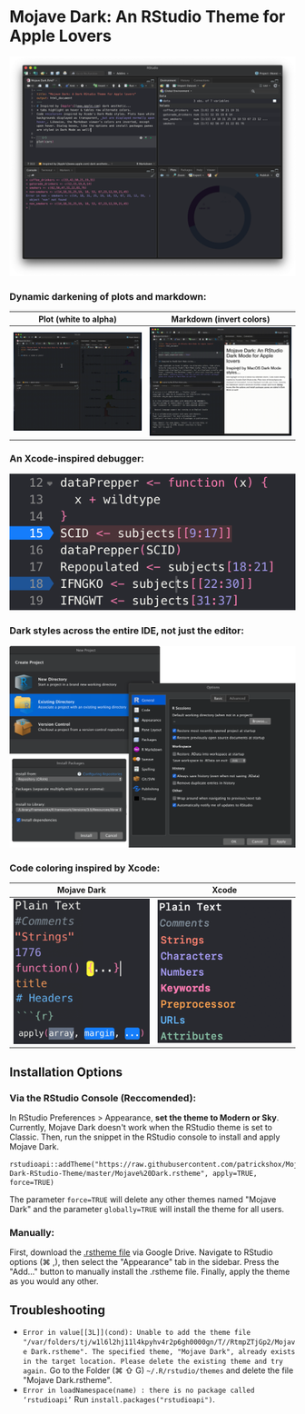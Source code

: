 # Mojave Dark: An RStudio Theme for Apple Lovers

![](Main.png)

### Dynamic darkening of plots and markdown:

Plot (white to alpha)             |  Markdown (invert colors)
:-------------------------:|:-------------------------:
![](PlotsWhiteTransparencyDemo.gif)  |  ![](MarkdownColorInversionDemo.gif)

### An Xcode-inspired debugger:
![](DebugStyles.png)

### Dark styles across the entire IDE, not just the editor:
![](DarkEverywhere.png)

### Code coloring inspired by Xcode:

Mojave Dark              |  Xcode
:-------------------------:|:-------------------------:
<img src="Mojave Dark Fonts and Colors.png">   |  <img src="Xcode Fonts and Colors.png"> 

## Installation Options
### Via the RStudio Console (Reccomended):
In RStudio Preferences > Appearance, **set the theme to Modern or Sky**. Currently, Mojave Dark doesn't work when the RStudio theme is set to Classic. Then, run the snippet in the RStudio console to install and apply Mojave Dark.
```
rstudioapi::addTheme("https://raw.githubusercontent.com/patrickshox/Mojave-Dark-RStudio-Theme/master/Mojave%20Dark.rstheme", apply=TRUE, force=TRUE)
```
The parameter `force=TRUE` will delete any other themes named "Mojave Dark" and the parameter `globally=TRUE` will install the theme for all users.
### Manually:
First, download the [.rstheme file](https://drive.google.com/open?id=18A_Tb0vq4T_gmFtcvGoXzIlaMoUJNmvJ) via Google Drive. Navigate to RStudio options (&#8984; ,), then select the "Appearance" tab in the sidebar. Press the "Add..." button to manually install the .rstheme file. Finally, apply the theme as you would any other.

## Troubleshooting
- `Error in value[[3L]](cond): Unable to add the theme file "/var/folders/tj/w1l6l2hj11l4kpyhv4r2p6gh0000gn/T//RtmpZTjGp2/Mojave Dark.rstheme". The specified theme, "Mojave Dark", already exists in the target location. Please delete the existing theme and try again.`
Go to the Folder (&#8984; &#8679; G) `~/.R/rstudio/themes` and delete the file "Mojave Dark.rstheme".
- `Error in loadNamespace(name) : there is no package called ‘rstudioapi’`
Run `install.packages("rstudioapi")`.

